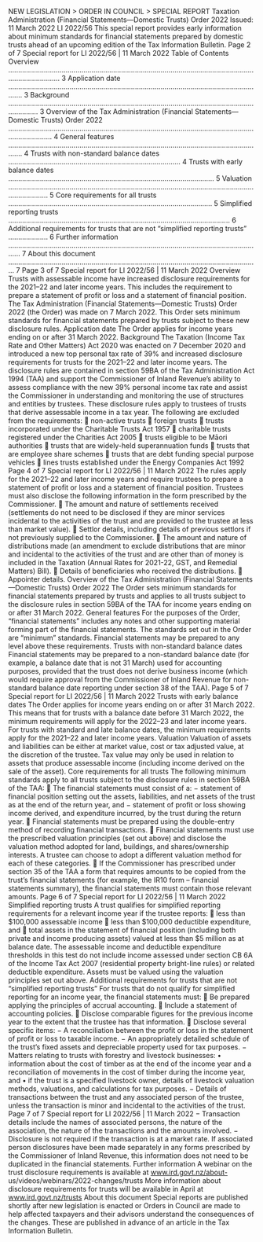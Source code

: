 NEW LEGISLATION > ORDER IN COUNCIL > SPECIAL REPORT Taxation Administration (Financial Statements—Domestic Trusts) Order 2022 Issued: 11 March 2022 LI 2022/56 This special report provides early information about minimum standards for financial statements prepared by domestic trusts ahead of an upcoming edition of the Tax Information Bulletin. Page 2 of 7 Special report for LI 2022/56 | 11 March 2022 Table of Contents Overview ...................................................................................................................................................... 3 Application date ................................................................................................................................... 3 Background ........................................................................................................................................... 3 Overview of the Tax Administration (Financial Statements—Domestic Trusts) Order 2022 .................................................................................................................................................. 4 General features ................................................................................................................................... 4 Trusts with non-standard balance dates ....................................................................................... 4 Trusts with early balance dates ........................................................................................................ 5 Valuation ................................................................................................................................................ 5 Core requirements for all trusts ....................................................................................................... 5 Simplified reporting trusts ................................................................................................................ 6 Additional requirements for trusts that are not “simplified reporting trusts” .................... 6 Further information .................................................................................................................................. 7 About this document ............................................................................................................................... 7 Page 3 of 7 Special report for LI 2022/56 | 11 March 2022 Overview Trusts with assessable income have increased disclosure requirements for the 2021–22 and later income years. This includes the requirement to prepare a statement of profit or loss and a statement of financial position. The Tax Administration (Financial Statements—Domestic Trusts) Order 2022 (the Order) was made on 7 March 2022. This Order sets minimum standards for financial statements prepared by trusts subject to these new disclosure rules. Application date The Order applies for income years ending on or after 31 March 2022. Background The Taxation (Income Tax Rate and Other Matters) Act 2020 was enacted on 7 December 2020 and introduced a new top personal tax rate of 39% and increased disclosure requirements for trusts for the 2021–22 and later income years. The disclosure rules are contained in section 59BA of the Tax Administration Act 1994 (TAA) and support the Commissioner of Inland Revenue’s ability to assess compliance with the new 39% personal income tax rate and assist the Commissioner in understanding and monitoring the use of structures and entities by trustees. These disclosure rules apply to trustees of trusts that derive assessable income in a tax year. The following are excluded from the requirements:  non-active trusts  foreign trusts  trusts incorporated under the Charitable Trusts Act 1957  charitable trusts registered under the Charities Act 2005  trusts eligible to be Māori authorities  trusts that are widely-held superannuation funds  trusts that are employee share schemes  trusts that are debt funding special purpose vehicles  lines trusts established under the Energy Companies Act 1992 Page 4 of 7 Special report for LI 2022/56 | 11 March 2022 The rules apply for the 2021–22 and later income years and require trustees to prepare a statement of profit or loss and a statement of financial position. Trustees must also disclose the following information in the form prescribed by the Commissioner.  The amount and nature of settlements received (settlements do not need to be disclosed if they are minor services incidental to the activities of the trust and are provided to the trustee at less than market value).  Settlor details, including details of previous settlors if not previously supplied to the Commissioner.  The amount and nature of distributions made (an amendment to exclude distributions that are minor and incidental to the activities of the trust and are other than of money is included in the Taxation (Annual Rates for 2021-22, GST, and Remedial Matters) Bill).  Details of beneficiaries who received the distributions.  Appointer details. Overview of the Tax Administration (Financial Statements—Domestic Trusts) Order 2022 The Order sets minimum standards for financial statements prepared by trusts and applies to all trusts subject to the disclosure rules in section 59BA of the TAA for income years ending on or after 31 March 2022. General features For the purposes of the Order, “financial statements” includes any notes and other supporting material forming part of the financial statements. The standards set out in the Order are “minimum” standards. Financial statements may be prepared to any level above these requirements. Trusts with non-standard balance dates Financial statements may be prepared to a non-standard balance date (for example, a balance date that is not 31 March) used for accounting purposes, provided that the trust does not derive business income (which would require approval from the Commissioner of Inland Revenue for non-standard balance date reporting under section 38 of the TAA). Page 5 of 7 Special report for LI 2022/56 | 11 March 2022 Trusts with early balance dates The Order applies for income years ending on or after 31 March 2022. This means that for trusts with a balance date before 31 March 2022, the minimum requirements will apply for the 2022–23 and later income years. For trusts with standard and late balance dates, the minimum requirements apply for the 2021–22 and later income years. Valuation Valuation of assets and liabilities can be either at market value, cost or tax adjusted value, at the discretion of the trustee. Tax value may only be used in relation to assets that produce assessable income (including income derived on the sale of the asset). Core requirements for all trusts The following minimum standards apply to all trusts subject to the disclosure rules in section 59BA of the TAA:  The financial statements must consist of a: − statement of financial position setting out the assets, liabilities, and net assets of the trust as at the end of the return year, and − statement of profit or loss showing income derived, and expenditure incurred, by the trust during the return year.  Financial statements must be prepared using the double-entry method of recording financial transactions.  Financial statements must use the prescribed valuation principles (set out above) and disclose the valuation method adopted for land, buildings, and shares/ownership interests. A trustee can choose to adopt a different valuation method for each of these categories.  If the Commissioner has prescribed under section 35 of the TAA a form that requires amounts to be copied from the trust’s financial statements (for example, the IR10 form – financial statements summary), the financial statements must contain those relevant amounts. Page 6 of 7 Special report for LI 2022/56 | 11 March 2022 Simplified reporting trusts A trust qualifies for simplified reporting requirements for a relevant income year if the trustee reports:  less than $100,000 assessable income  less than $100,000 deductible expenditure, and  total assets in the statement of financial position (including both private and income producing assets) valued at less than $5 million as at balance date. The assessable income and deductible expenditure thresholds in this test do not include income assessed under section CB 6A of the Income Tax Act 2007 (residential property bright-line rules) or related deductible expenditure. Assets must be valued using the valuation principles set out above. Additional requirements for trusts that are not “simplified reporting trusts” For trusts that do not qualify for simplified reporting for an income year, the financial statements must:  Be prepared applying the principles of accrual accounting.  Include a statement of accounting policies.  Disclose comparable figures for the previous income year to the extent that the trustee has that information.  Disclose several specific items: − A reconciliation between the profit or loss in the statement of profit or loss to taxable income. − An appropriately detailed schedule of the trust’s fixed assets and depreciable property used for tax purposes. − Matters relating to trusts with forestry and livestock businesses: • information about the cost of timber as at the end of the income year and a reconciliation of movements in the cost of timber during the income year, and • if the trust is a specified livestock owner, details of livestock valuation methods, valuations, and calculations for tax purposes. − Details of transactions between the trust and any associated person of the trustee, unless the transaction is minor and incidental to the activities of the trust. Page 7 of 7 Special report for LI 2022/56 | 11 March 2022 − Transaction details include the names of associated persons, the nature of the association, the nature of the transactions and the amounts involved. − Disclosure is not required if the transaction is at a market rate. If associated person disclosures have been made separately in any forms prescribed by the Commissioner of Inland Revenue, this information does not need to be duplicated in the financial statements. Further information A webinar on the trust disclosure requirements is available at www.ird.govt.nz/about- us/videos/webinars/2022-changes/trusts More information about disclosure requirements for trusts will be available in April at www.ird.govt.nz/trusts About this document Special reports are published shortly after new legislation is enacted or Orders in Council are made to help affected taxpayers and their advisors understand the consequences of the changes. These are published in advance of an article in the Tax Information Bulletin.